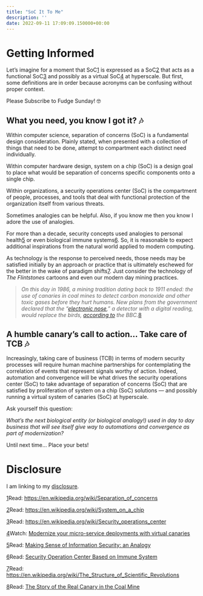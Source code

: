 ```yaml
---
title: "SoC It To Me"
description: ''
date: 2022-09-11 17:09:09.150000+00:00
---
```


Getting Informed
================

Let’s imagine for a moment that SoC[1](#footnote-1) is expressed as a SoC[2](#footnote-2) that acts as a functional SoC[3](#footnote-3) and possibly as a virtual SoC[4](#footnote-4) at hyperscale. But first, some definitions are in order because acronyms can be confusing without proper context.

Please Subscribe to Fudge Sunday! 🤓

What you need, you know I got it? 🎶
-----------------------------------

Within computer science, separation of concerns (SoC) is a fundamental design consideration. Plainly stated, when presented with a collection of things that need to be done, attempt to compartment each distinct need individually.

Within computer hardware design, system on a chip (SoC) is a design goal to place what would be separation of concerns specific components onto a single chip.

Within organizations, a security operations center (SoC) is the compartment of people, processes, and tools that deal with functional protection of the organization itself from various threats.

Sometimes analogies can be helpful. Also, if you know me then you know I adore the use of analogies.

For more than a decade, security concepts used analogies to personal health[5](#footnote-5) or even biological immune systems[6](#footnote-6). So, it is reasonable to expect additional inspirations from the natural world applied to modern computing.

As technology is the response to perceived needs, those needs may be satisfied initially by an approach or practice that is ultimately eschewed for the better in the wake of paradigm shifts[7](#footnote-7). Just consider the technology of *The Flintstones* cartoons and even our modern day mining practices.


> *On this day in 1986, a mining tradition dating back to 1911 ended: the use of canaries in coal mines to detect carbon monoxide and other toxic gases before they hurt humans. New plans from the government declared that the “[electronic nose](http://www.bbc.co.uk/archive/mining/6923.shtml),” a detector with a digital reading, would replace the birds, [according to](http://news.bbc.co.uk/onthisday/hi/dates/stories/december/30/newsid_2547000/2547587.stm) the BBC.*[8](#footnote-8)
> 
> 

A humble canary’s call to action… Take care of TCB 🎶
------------------

Increasingly, taking care of business (TCB) in terms of modern security processes will require human machine partnerships for contemplating the correlation of events that represent signals worthy of action. Indeed, automation and convergence will be what drives the security operations center (SoC) to take advantage of separation of concerns (SoC) that are satisfied by proliferation of system on a chip (SoC) solutions — and possibly running a virtual system of canaries (SoC) at hyperscale.

Ask yourself this question:

*What’s the next biological entity (or biological analogy!) used in day to day business that will see itself give way to automations and convergence as part of modernization?*

Until next time… Place your bets!

Disclosure
==========

I am linking to my [disclosure](https://jaycuthrell.com/disclosure/?utm_campaign=Fudge%20Sunday&utm_medium=email&utm_source=Revue%20newsletter).

[1](#footnote-anchor-1)Read: <https://en.wikipedia.org/wiki/Separation_of_concerns>

[2](#footnote-anchor-2)Read: <https://en.wikipedia.org/wiki/System_on_a_chip>

[3](#footnote-anchor-3)Read: <https://en.wikipedia.org/wiki/Security_operations_center>

[4](#footnote-anchor-4)Watch: [Modernize your micro-service deployments with virtual canaries](https://www.youtube.com/watch?v=s_NkN8eGqQk)

[5](#footnote-anchor-5)Read: [Making Sense of Information Security: an Analogy](https://www.secureworks.com/blog/general-making-sense-information-security-analogy)

[6](#footnote-anchor-6)Read: [Security Operation Center Based on Immune System](https://ieeexplore.ieee.org/document/4425455)

[7](#footnote-anchor-7)Read: <https://en.wikipedia.org/wiki/The_Structure_of_Scientific_Revolutions>

[8](#footnote-anchor-8)Read: [The Story of the Real Canary in the Coal Mine](https://www.smithsonianmag.com/smart-news/story-real-canary-coal-mine-180961570/)

